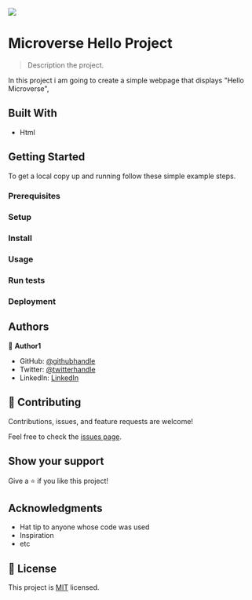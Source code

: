 ![](https://img.shields.io/badge/Microverse-blueviolet)

# Microverse Hello Project

> Description the project.

In this project i am going to create a simple webpage that displays "Hello Microverse",

## Built With

- Html



## Getting Started

To get a local copy up and running follow these simple example steps.

### Prerequisites

### Setup

### Install

### Usage

### Run tests

### Deployment



## Authors

👤 **Author1**

- GitHub: [@githubhandle](https://github.com/alvinlouis29)
- Twitter: [@twitterhandle](https://twitter.com/louisssegawa)
- LinkedIn: [LinkedIn](https://www.linkedin.com/in/alvin-louis-k-632026183/)


## 🤝 Contributing

Contributions, issues, and feature requests are welcome!

Feel free to check the [issues page](../../issues/).

## Show your support

Give a ⭐️ if you like this project!

## Acknowledgments

- Hat tip to anyone whose code was used
- Inspiration
- etc

## 📝 License

This project is [MIT](./MIT.md) licensed.
